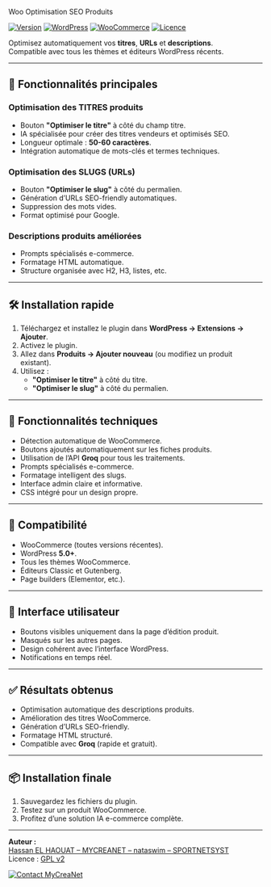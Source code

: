 Woo Optimisation SEO Produits

[![Version](https://img.shields.io/badge/version-1.0.9-blue.svg)](https://mycreanet.fr)
[![WordPress](https://img.shields.io/badge/WordPress-5.0+-blue.svg)](https://wordpress.org/)
[![WooCommerce](https://img.shields.io/badge/WooCommerce-Compatible-green.svg)](https://woocommerce.com/)
[![Licence](https://img.shields.io/badge/Licence-GPL%20v2-orange.svg)](https://www.gnu.org/licenses/gpl-2.0.html)

Optimisez automatiquement vos **titres**, **URLs** et **descriptions**.  
Compatible avec tous les thèmes et éditeurs WordPress récents.

---

## 🚀 Fonctionnalités principales

### Optimisation des TITRES produits
- Bouton **"Optimiser le titre"** à côté du champ titre.  
- IA spécialisée pour créer des titres vendeurs et optimisés SEO.  
- Longueur optimale : **50-60 caractères**.  
- Intégration automatique de mots-clés et termes techniques.  

### Optimisation des SLUGS (URLs)
- Bouton **"Optimiser le slug"** à côté du permalien.  
- Génération d’URLs SEO-friendly automatiques.  
- Suppression des mots vides.  
- Format optimisé pour Google.  

### Descriptions produits améliorées
- Prompts spécialisés e-commerce.  
- Formatage HTML automatique.  
- Structure organisée avec H2, H3, listes, etc.  

---

## 🛠 Installation rapide

1. Téléchargez et installez le plugin dans **WordPress → Extensions → Ajouter**.  
2. Activez le plugin.  
3. Allez dans **Produits → Ajouter nouveau** (ou modifiez un produit existant).  
4. Utilisez :
   - **"Optimiser le titre"** à côté du titre.  
   - **"Optimiser le slug"** à côté du permalien.  

---

## 🔧 Fonctionnalités techniques

- Détection automatique de WooCommerce.  
- Boutons ajoutés automatiquement sur les fiches produits.  
- Utilisation de l’API **Groq** pour tous les traitements.  
- Prompts spécialisés e-commerce.  
- Formatage intelligent des slugs.  
- Interface admin claire et informative.  
- CSS intégré pour un design propre.  

---

## 🎯 Compatibilité

- WooCommerce (toutes versions récentes).  
- WordPress **5.0+**.  
- Tous les thèmes WooCommerce.  
- Éditeurs Classic et Gutenberg.  
- Page builders (Elementor, etc.).  

---

## 📱 Interface utilisateur

- Boutons visibles uniquement dans la page d’édition produit.  
- Masqués sur les autres pages.  
- Design cohérent avec l’interface WordPress.  
- Notifications en temps réel.  

---

## ✅ Résultats obtenus

- Optimisation automatique des descriptions produits.  
- Amélioration des titres WooCommerce.  
- Génération d’URLs SEO-friendly.  
- Formatage HTML structuré.  
- Compatible avec **Groq** (rapide et gratuit).  

---

## 📦 Installation finale

1. Sauvegardez les fichiers du plugin.  
2. Testez sur un produit WooCommerce.  
3. Profitez d’une solution IA e-commerce complète.  

---

**Auteur :**  
[Hassan EL HAOUAT – MYCREANET – nataswim – SPORTNETSYST](https://mycreanet.fr)  
Licence : [GPL v2](https://www.gnu.org/licenses/gpl-2.0.html)

<a href="https://mycreanet.fr/dashboard/" target="_blank">
  <img src="https://mycreanet.fr/wp-content/uploads/2025/04/Projets_creations_idees_digitales_agence_mycreanet_18.jpg" alt="Contact MyCreaNet">
</a>
